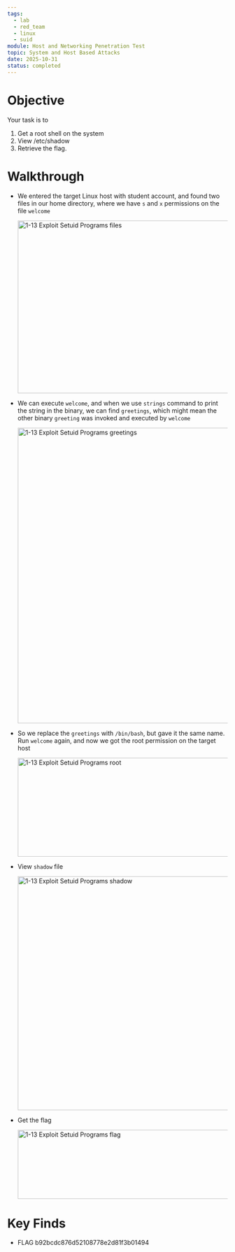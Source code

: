 ```yaml
---
tags:
  - lab
  - red_team
  - linux
  - suid
module: Host and Networking Penetration Test
topic: System and Host Based Attacks
date: 2025-10-31
status: completed
---
```

# Objective

Your task is to

1. Get a root shell on the system
2. View /etc/shadow
3. Retrieve the flag.

# Walkthrough

- We entered the target Linux host with student account, and found two files in our home directory, where we have `s` and `x` permissions on the file `welcome`

  <img width="1476" height="395" alt="1-13  Exploit Setuid Programs files" src="https://github.com/user-attachments/assets/c550f8b6-7dd9-4ef2-a5f9-36fdf9af3132" />

- We can execute `welcome`, and when we use `strings` command to print the string in the binary, we can find `greetings`, which might mean the other binary `greeting` was invoked and executed by `welcome`

  <img width="838" height="676" alt="1-13  Exploit Setuid Programs greetings" src="https://github.com/user-attachments/assets/dfac68ef-3e82-4f02-a927-5cb83744e0d8" />

- So we replace the `greetings` with `/bin/bash`, but gave it the same name. Run `welcome` again, and now we got the root permission on the target host

  <img width="691" height="226" alt="1-13  Exploit Setuid Programs root" src="https://github.com/user-attachments/assets/7630be39-470b-459e-ace2-5ffc29e57248" />

- View `shadow` file

  <img width="887" height="535" alt="1-13  Exploit Setuid Programs shadow" src="https://github.com/user-attachments/assets/c7159fb5-c670-4057-9ef9-7eca5b7bd64f" />

- Get the flag

  <img width="486" height="158" alt="1-13  Exploit Setuid Programs flag" src="https://github.com/user-attachments/assets/4858352f-c73b-4229-b7eb-4a6390e05f68" />

# Key Finds

- FLAG b92bcdc876d52108778e2d81f3b01494
